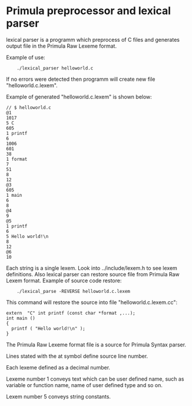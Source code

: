 # Primula preprocessor and lexical parser

lexical parser is a programm which preprocess of C files and generates output file in the Primula Raw Lexeme format.

Example of use:
```
	./lexical_parser helloworld.c
```
If no errors were detected then programm will create new file "helloworld.c.lexem". 

Example of generated "helloworld.c.lexem" is shown below:

```
// $ helloworld.c
@1
1017
5 C
605
1 printf
6
1006
601
38
1 format
7
51
8
12
@3
605
1 main
6
8
@4
9
@5
1 printf
6
5 Hello world!\n
8
12
@6
10
```

Each string is a single lexem. Look into ../include/lexem.h to see lexem definitions. 
Also lexical parser can restore source file from Primula Raw Lexem format.
Example of source code restore:
```
	./lexical_parse -REVERSE helloworld.c.lexem
```

This command will restore the source into file "helloworld.c.lexem.cc":

```
extern  "C" int printf (const char *format ,...);
int main ()
{
  printf ( "Hello world!\n" );
}
```

The Primula Raw Lexeme format file is a source for Primula Syntax parser. 

Lines stated with the at symbol define source line number.

Each lexeme defined as a decimal number.

Lexeme number 1 conveys text which can be user defined name, such as variable or function name, name of user defined type and so on.

Lexem number 5 conveys string constants.

